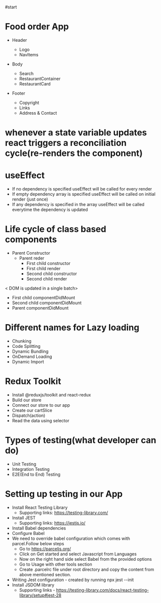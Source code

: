 #start

# Food order App

- Header

  - Logo
  - NavItems

- Body

  - Search
  - RestaurantContainer
  - RestaurantCard

- Footer

  - Copyright
  - Links
  - Address & Contact

# whenever a state variable updates react triggers a reconciliation cycle(re-renders the component)

# useEffect

- If no dependency is specified useEffect will be called for every render
- If empty dependency array is specified useEffect will be called on initial render (just once)
- If any dependency is specified in the array useEffect will be called everytime the dependency is updated

# Life cycle of class based components

- Parent Constructor
  - Parent reder
    - First child constructor
    - First child render
    - Second child constructor
    - Second child render

< DOM is updated in a single batch>

- First child componentDidMount
- Second child componentDidMount
- Parent componentDidMount

# Different names for Lazy loading

- Chunking
- Code Splitting
- Dynamic Bundling
- OnDemand Loading
- Dynamic Import

# Redux Toolkit

- Install @reduxjs/toolkit and react-redux
- Build our store
- Connect our store to our app
- Create our cartSlice
- Dispatch(action)
- Read the data using selector

# Types of testing(what developer can do)

- Unit Testing
- Integration Testing
- E2E(End to End) Testing

# Setting up testing in our App

- Install React Testing Library
  - Supporting links: https://testing-library.com/
- Install JEST
  - Supporting links: https://jestjs.io/
- Install Babel dependencies
- Configure Babel
- We need to override babel configuration which comes with parcel.Follow below steps
  - Go to https://parceljs.org/
  - Click on Get started and select Javascript from Languages
  - Now on the right hand side select Babel from the provided options
  - Go to Usage with other tools section
  - Create .parcelrc file under root directory and copy the content from above mentioned section.
- Writing Jest configuration - created by running npx jest --init
- Install JSDOM library
  - Supporting links - https://testing-library.com/docs/react-testing-library/setup#jest-28
